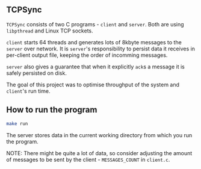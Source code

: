 ## TCPSync

`TCPSync` consists of two C programs - `client` and `server`. Both are using `libpthread` and Linux TCP sockets. 

`client` starts 64 threads and generates lots of 8kbyte messages to the `server` over network. It is `server`'s responsibility to persist data it receives in per-client output file, keeping the order of incomming messages. 

`server` also gives a guarantee that when it explicitly `ack`s a message it is safely persisted on disk.

The goal of this project was to optimise throughput of the system and `client`'s run time.

## How to run the program

```sh
make run
```

The server stores data in the current working directory from which you run the program.

NOTE: There might be quite a lot of data, so consider adjusting the amount of messages to be sent by the client - `MESSAGES_COUNT` in `client.c`.